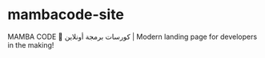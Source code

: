 # mambacode-site
MAMBA CODE 🚀 كورسات برمجة أونلاين | Modern landing page for developers in the making!
